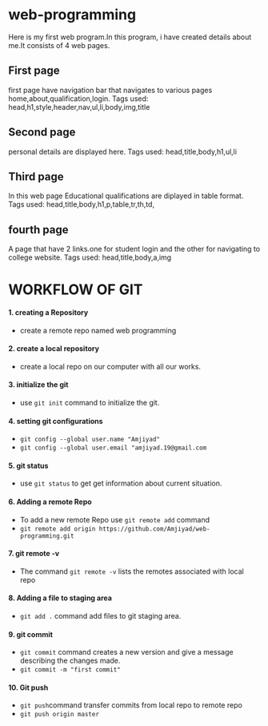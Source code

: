 # web-programming
Here is my first web program.In this program, i have created details about me.It consists of 4 web pages.
## First page 
first page have navigation bar that navigates to various pages home,about,qualification,login.
   Tags used: head,h1,style,header,nav,ul,li,body,img,title
## Second page
personal details are displayed here.
    Tags used: head,title,body,h1,ul,li
## Third page
In this web page Educational qualifications are diplayed in table format.
    Tags used: head,title,body,h1,p,table,tr,th,td,
## fourth page
A page that have 2 links.one for student login and the other for navigating to college website.
    Tags used: head,title,body,a,img
    
# WORKFLOW OF GIT

#### 1. creating a Repository
- create a remote repo named web programming
#### 2. create a local repository 
- create a local repo on our computer with all our works.
#### 3. initialize the git
- use `git init` command to initialize the git.
#### 4. setting git configurations
- `git config --global user.name "Amjiyad"`
- `git config --global user.email "amjiyad.19@gmail.com`
#### 5. git status
- use `git status` to get get information about current situation.
#### 6. Adding a remote Repo
-  To add a new remote Repo use `git remote add` command 
-  `git remote add origin https://github.com/Amjiyad/web-programming.git`
#### 7. git remote -v
-  The command `git remote -v` lists the remotes associated with local repo
#### 8. Adding a file to staging area
-  `git add .` command add files to git staging area.
#### 9. git commit
-   `git commit` command creates a new version and give a message describing the changes made.
-   `git commit -m "first commit"`
#### 10. Git push
-  `git push`command transfer commits from local repo to remote repo
-  `git push origin master`

